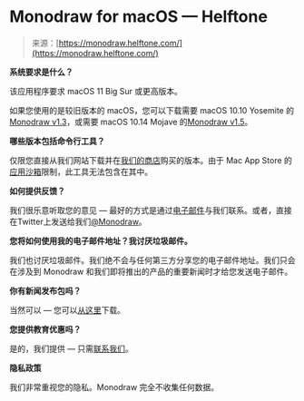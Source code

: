 <!--yml

分类：未分类

date: 2024-05-27 14:46:20

-->

# Monodraw for macOS — Helftone

> 来源：[https://monodraw.helftone.com/](https://monodraw.helftone.com/)

**系统要求是什么？**

该应用程序要求 macOS 11 Big Sur 或更高版本。

如果您使用的是较旧版本的 macOS，您可以下载需要 macOS 10.10 Yosemite 的[Monodraw v1.3](https://updates.helftone.com/monodraw/downloads/Monodraw-b102.dmg)，或需要 macOS 10.14 Mojave 的[Monodraw v1.5](https://updates.helftone.com/monodraw/downloads/Monodraw-b107.dmg)。

**哪些版本包括命令行工具？**

仅限您直接从我们网站下载并在[我们的商店](https://sites.fastspring.com/helftone/product/monodraw)购买的版本。由于 Mac App Store 的[应用沙箱](https://developer.apple.com/app-sandboxing/)限制，此工具无法包含在其中。

**如何提供反馈？**

我们很乐意听取您的意见 — 最好的方式是通过[电子邮件](mailto:monodraw@helftone.com?subject=Monodraw%20Feedback)与我们联系。或者，直接在Twitter上发送给我们[@Monodraw](http://twitter.com/monodraw "Monodraw on Twitter")。

**您将如何使用我的电子邮件地址？我讨厌垃圾邮件。**

我们也讨厌垃圾邮件。我们绝不会与任何第三方分享您的电子邮件地址。我们只会在涉及到 Monodraw 和我们即将推出的产品的重要新闻时才给您发送电子邮件。

**你有新闻发布包吗？**

当然可以 — 您可以[从这里](http://helftone-assets.s3.amazonaws.com/monodraw/Monodraw-Press-Kit.zip)下载。

**您提供教育优惠吗？**

是的，我们提供 — 只需[联系我们](mailto:support@helftone.com?subject=Educational%20Pricing)。

**隐私政策**

我们非常重视您的隐私。Monodraw 完全不收集任何数据。
